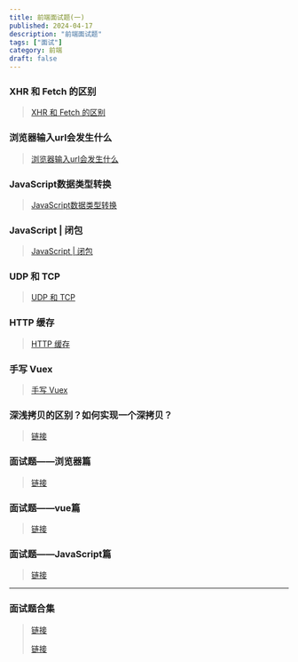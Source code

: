 ```yaml
---
title: 前端面试题(一)
published: 2024-04-17
description: "前端面试题"
tags: ["面试"]
category: 前端
draft: false
---
```


### XHR 和 Fetch 的区别
> [XHR 和 Fetch 的区别](https://juejin.cn/post/7295551704816189467)
### 浏览器输入url会发生什么
> [浏览器输入url会发生什么](https://juejin.cn/post/7279093851000242234)
### JavaScript数据类型转换
> [JavaScript数据类型转换](https://juejin.cn/post/6956170676327677966)
### JavaScript | 闭包
> [JavaScript | 闭包](https://juejin.cn/post/7263628964748197948)
### UDP 和 TCP
> [UDP 和 TCP](https://juejin.cn/post/7220782242255093819)
### HTTP 缓存
> [HTTP 缓存](https://juejin.cn/post/7163506251304239135)
### 手写 Vuex
> [手写 Vuex](https://juejin.cn/post/7220292698854424633)
### 深浅拷贝的区别？如何实现一个深拷贝？
> [链接](https://juejin.cn/post/7343863800146460735)
### 面试题——浏览器篇
> [链接](https://juejin.cn/post/7312724606606901289)
### 面试题——vue篇
> [链接](https://juejin.cn/post/6912702361798443022)
### 面试题——JavaScript篇
> [链接](https://juejin.cn/post/7356072512444465178)

------------------------------------

### 面试题合集
> [链接](https://juejin.cn/post/6844903776512393224) 
> 
> [链接](https://blog.csdn.net/weixin_39843414/article/details/120213065)